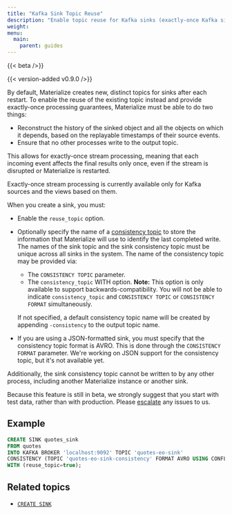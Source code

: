 ```yaml
---
title: "Kafka Sink Topic Reuse"
description: "Enable topic reuse for Kafka sinks (exactly-once Kafka sinks)."
weight:
menu:
  main:
    parent: guides
---
```


{{< beta />}}

{{< version-added v0.9.0 />}}

By default, Materialize creates new, distinct topics for sinks after each restart. To enable the reuse of the existing topic instead and provide exactly-once processing guarantees, Materialize must be able to do two
things:

* Reconstruct the history of the sinked object and all the objects on which it depends, based on the replayable timestamps of their source events.
* Ensure that no other processes write to the output topic.

This allows for exactly-once stream processing, meaning that each incoming event affects the final results only once, even if the stream is disrupted or Materialize is restarted.

Exactly-once stream processing is currently available only for Kafka sources and the views based on them.

When you create a sink, you must:

- Enable the `reuse_topic` option.
- Optionally specify the name of a [consistency topic](/sql/create-sink/#consistency-metadata) to store the information that Materialize will use to identify the last completed write. The names of the sink topic and the sink consistency topic must be unique across all sinks in the system. The name of the consistency topic may be provided via:
    * The `CONSISTENCY TOPIC` parameter.
    * The `consistency_topic` WITH option. **Note:** This option is only available to support backwards-compatibility. You will not be able to indicate `consistency_topic` and `CONSISTENCY TOPIC` or `CONSISTENCY FORMAT` simultaneously.

    If not specified, a default consistency topic name will be created by appending `-consistency` to the output topic name.
- If you are using a JSON-formatted sink, you must specify that the consistency topic format is AVRO. This is done through the `CONSISTENCY FORMAT` parameter. We're working on JSON support for the consistency topic, but it's not available yet.

Additionally, the sink consistency topic cannot be written to by any other process, including another Materialize instance or another sink.

Because this feature is still in beta, we strongly suggest that you start with test data, rather than with production. Please [escalate](https://github.com/MaterializeInc/materialize/issues/new/choose) any issues to us.

## Example

  ```sql
  CREATE SINK quotes_sink
  FROM quotes
  INTO KAFKA BROKER 'localhost:9092' TOPIC 'quotes-eo-sink'
  CONSISTENCY (TOPIC 'quotes-eo-sink-consistency' FORMAT AVRO USING CONFLUENT SCHEMA REGISTRY 'http://localhost:8081')
  WITH (reuse_topic=true);
```

## Related topics

* [`CREATE SINK`](/sql/create-sink/)
